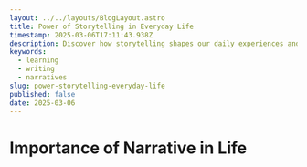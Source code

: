 ```yaml
---
layout: ../../layouts/BlogLayout.astro
title: Power of Storytelling in Everyday Life
timestamp: 2025-03-06T17:11:43.938Z
description: Discover how storytelling shapes our daily experiences and enhances communication in everyday life.
keywords:
  - learning
  - writing
  - narratives
slug: power-storytelling-everyday-life
published: false
date: 2025-03-06
---
```


# Importance of Narrative in Life
